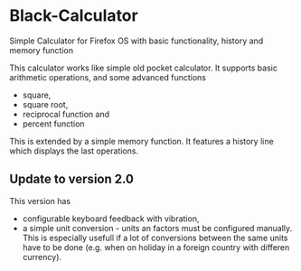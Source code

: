 Black-Calculator
================

Simple Calculator for Firefox OS with basic functionality, history and memory function

This calculator works like simple old pocket calculator.
It supports basic arithmetic operations, and some advanced functions
* square, 
* square root, 
* reciprocal function and 
* percent function

This is extended by a simple memory function.
It features a history line which displays the last operations.

Update to version 2.0
---------------------
This version has
* configurable keyboard feedback with vibration, 
* a simple unit conversion - units an factors must be configured manually. This is especially usefull if a lot of conversions between the same units have to be done (e.g. when on holiday in a foreign country with differen currency).
